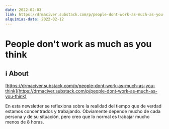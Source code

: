 ```yaml
---
date: 2022-02-03
link: https://drmaciver.substack.com/p/people-dont-work-as-much-as-you-think
alquimias-date: 2022-02-12
---
```


# People don't work as much as you think

## ℹ️ About

[https://drmaciver.substack.com/p/people-dont-work-as-much-as-you-think](https://drmaciver.substack.com/p/people-dont-work-as-much-as-you-think)

En esta newsletter se reflexiona sobre la realidad del tiempo que de verdad estamos concentrados y trabajando. Obviamente depende mucho de cada persona y de su situación, pero creo que lo normal es trabajar mucho menos de 8 horas.

